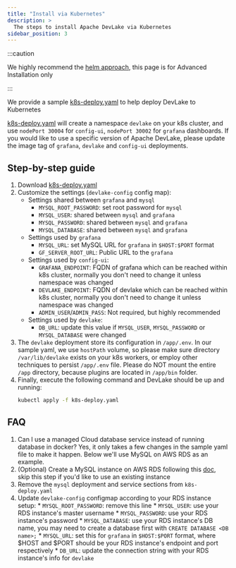 ```yaml
---
title: "Install via Kubernetes"
description: >
  The steps to install Apache DevLake via Kubernetes
sidebar_position: 3
---
```


:::caution

We highly recommend the [helm approach](./HelmSetup.md), this page is for Advanced Installation only

:::

We provide a sample [k8s-deploy.yaml](https://github.com/apache/incubator-devlake/blob/main/k8s-deploy.yaml) to help deploy DevLake to Kubernetes

[k8s-deploy.yaml](https://github.com/apache/incubator-devlake/blob/main/k8s-deploy.yaml) will create a namespace `devlake` on your k8s cluster, and use `nodePort 30004` for `config-ui`,  `nodePort 30002` for `grafana` dashboards. If you would like to use a specific version of Apache DevLake, please update the image tag of `grafana`, `devlake` and `config-ui` deployments.

## Step-by-step guide

1. Download [k8s-deploy.yaml](https://github.com/apache/incubator-devlake/blob/main/k8s-deploy.yaml)
2. Customize the settings (`devlake-config` config map):
   - Settings shared between `grafana` and `mysql`
     * `MYSQL_ROOT_PASSWORD`: set root password for `mysql`
     * `MYSQL_USER`: shared between `mysql` and `grafana`
     * `MYSQL_PASSWORD`: shared between `mysql` and `grafana`
     * `MYSQL_DATABASE`: shared between `mysql` and `grafana`
   - Settings used by `grafana`
     * `MYSQL_URL`: set MySQL URL for `grafana` in `$HOST:$PORT` format
     * `GF_SERVER_ROOT_URL`: Public URL to the `grafana`
   - Settings used by `config-ui`:
     * `GRAFANA_ENDPOINT`: FQDN of grafana which can be reached within k8s cluster, normally you don't need to change it unless namespace was changed
     * `DEVLAKE_ENDPOINT`: FQDN of devlake which can be reached within k8s cluster, normally you don't need to change it unless namespace was changed
     * `ADMIN_USER`/`ADMIN_PASS`: Not required, but highly recommended
   - Settings used by `devlake`:
     * `DB_URL`: update this value if  `MYSQL_USER`, `MYSQL_PASSWORD` or `MYSQL_DATABASE` were changed
3. The `devlake` deployment store its configuration in `/app/.env`. In our sample yaml, we use `hostPath` volume, so please make sure directory `/var/lib/devlake` exists on your k8s workers, or employ other techniques to persist `/app/.env` file. Please do NOT mount the entire `/app` directory, because plugins are located in `/app/bin` folder.
4. Finally, execute the following command and DevLake should be up and running:
   ```sh
   kubectl apply -f k8s-deploy.yaml
   ```


## FAQ

1. Can I use a managed Cloud database service instead of running database in docker?
  Yes, it only takes a few changes in the sample yaml file to make it happen. Below we'll use MySQL on AWS RDS as an example.
  1. (Optional) Create a MySQL instance on AWS RDS following this [doc](https://docs.aws.amazon.com/AmazonRDS/latest/UserGuide/CHAP_GettingStarted.CreatingConnecting.MySQL.html), skip this step if you'd like to use an existing instance
  2. Remove the `mysql` deployment and service sections from `k8s-deploy.yaml`
  3. Update `devlake-config` configmap according to your RDS instance setup:
    * `MYSQL_ROOT_PASSWORD`: remove this line
    * `MYSQL_USER`: use your RDS instance's master username
    * `MYSQL_PASSWORD`: use your RDS instance's password
    * `MYSQL_DATABASE`: use your RDS instance's DB name, you may need to create a database first with `CREATE DATABASE <DB name>;`
    * `MYSQL_URL`: set this for `grafana` in `$HOST:$PORT` format, where $HOST and $PORT should be your RDS instance's endpoint and port respectively
    * `DB_URL`: update the connection string with your RDS instance's info for `devlake`
